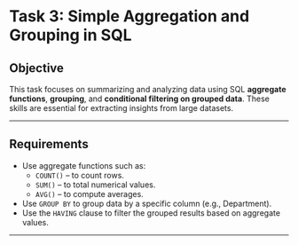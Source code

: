 # Task 3: Simple Aggregation and Grouping in SQL

## Objective

This task focuses on summarizing and analyzing data using SQL **aggregate functions**, **grouping**, and **conditional filtering on grouped data**. These skills are essential for extracting insights from large datasets.

---

## Requirements

- Use aggregate functions such as:
  - `COUNT()` – to count rows.
  - `SUM()` – to total numerical values.
  - `AVG()` – to compute averages.
- Use `GROUP BY` to group data by a specific column (e.g., Department).
- Use the `HAVING` clause to filter the grouped results based on aggregate values.

---
